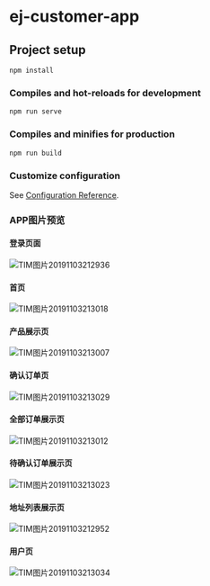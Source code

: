 # ej-customer-app

## Project setup
```
npm install
```

### Compiles and hot-reloads for development
```
npm run serve
```

### Compiles and minifies for production
```
npm run build
```

### Customize configuration
See [Configuration Reference](https://cli.vuejs.org/config/).


### APP图片预览

#### 登录页面
![TIM图片20191103212936](./src/assets/TIM图片20191103212936.jpg)

#### 首页
![TIM图片20191103213018](./src/assets/TIM图片20191103213018.jpg)

#### 产品展示页
![TIM图片20191103213007](./src/assets/TIM图片20191103213007.jpg)

#### 确认订单页
![TIM图片20191103213029](./src/assets/TIM图片20191103213029.jpg)

#### 全部订单展示页
![TIM图片20191103213012](./src/assets/TIM图片20191103213012.jpg)

#### 待确认订单展示页
![TIM图片20191103213023](./src/assets/TIM图片20191103213023.jpg)

#### 地址列表展示页
![TIM图片20191103212952](./src/assets/TIM图片20191103212952.jpg)

#### 用户页
![TIM图片20191103213034](./src/assets/TIM图片20191103213034.jpg)